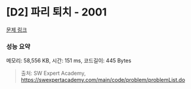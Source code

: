 # [D2] 파리 퇴치 - 2001 

[문제 링크](https://swexpertacademy.com/main/code/problem/problemDetail.do?contestProbId=AV5PzOCKAigDFAUq) 

### 성능 요약

메모리: 58,556 KB, 시간: 151 ms, 코드길이: 445 Bytes



> 출처: SW Expert Academy, https://swexpertacademy.com/main/code/problem/problemList.do